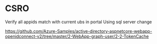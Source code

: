 # CSRO

Verify all appids match with current ubs in portal
Using sql server change

https://github.com/Azure-Samples/active-directory-aspnetcore-webapp-openidconnect-v2/tree/master/2-WebApp-graph-user/2-2-TokenCache
